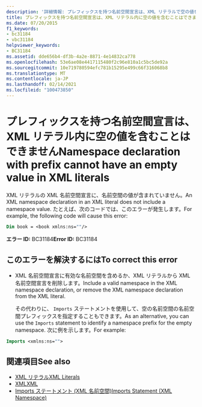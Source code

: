 ```yaml
---
description: '詳細情報: プレフィックスを持つ名前空間宣言は、XML リテラルで空の値を持つことはできません'
title: プレフィックスを持つ名前空間宣言は、XML リテラル内に空の値を含むことはできません
ms.date: 07/20/2015
f1_keywords:
- bc31184
- vbc31184
helpviewer_keywords:
- BC31184
ms.assetid: dde656b4-df3b-4a2e-8871-4e14832ca778
ms.openlocfilehash: 53e6ae08e4417115480f2c96e810a1c5bc5de92a
ms.sourcegitcommit: 10e719780594efc781b15295e499c66f316068b8
ms.translationtype: MT
ms.contentlocale: ja-JP
ms.lasthandoff: 02/14/2021
ms.locfileid: "100473850"
---
```

# <a name="namespace-declaration-with-prefix-cannot-have-an-empty-value-in-xml-literals"></a><span data-ttu-id="32823-103">プレフィックスを持つ名前空間宣言は、XML リテラル内に空の値を含むことはできません</span><span class="sxs-lookup"><span data-stu-id="32823-103">Namespace declaration with prefix cannot have an empty value in XML literals</span></span>

<span data-ttu-id="32823-104">XML リテラルの XML 名前空間宣言に、名前空間の値が含まれていません。</span><span class="sxs-lookup"><span data-stu-id="32823-104">An XML namespace declaration in an XML literal does not include a namespace value.</span></span> <span data-ttu-id="32823-105">たとえば、次のコードでは、このエラーが発生します。</span><span class="sxs-lookup"><span data-stu-id="32823-105">For example, the following code will cause this error:</span></span>  
  
```vb  
Dim book = <book xmlns:ns=""/>  
```  
  
 <span data-ttu-id="32823-106">**エラー ID:** BC31184</span><span class="sxs-lookup"><span data-stu-id="32823-106">**Error ID:** BC31184</span></span>  
  
## <a name="to-correct-this-error"></a><span data-ttu-id="32823-107">このエラーを解決するには</span><span class="sxs-lookup"><span data-stu-id="32823-107">To correct this error</span></span>  
  
- <span data-ttu-id="32823-108">XML 名前空間宣言に有効な名前空間を含めるか、XML リテラルから XML 名前空間宣言を削除します。</span><span class="sxs-lookup"><span data-stu-id="32823-108">Include a valid namespace in the XML namespace declaration, or remove the XML namespace declaration from the XML literal.</span></span>  
  
     <span data-ttu-id="32823-109">その代わりに、 `Imports` ステートメントを使用して、空の名前空間の名前空間プレフィックスを指定することもできます。</span><span class="sxs-lookup"><span data-stu-id="32823-109">As an alternative, you can use the `Imports` statement to identify a namespace prefix for the empty namespace.</span></span> <span data-ttu-id="32823-110">次に例を示します。</span><span class="sxs-lookup"><span data-stu-id="32823-110">For example:</span></span>  
  
```vb  
Imports <xmlns:ns="">  
```  
  
## <a name="see-also"></a><span data-ttu-id="32823-111">関連項目</span><span class="sxs-lookup"><span data-stu-id="32823-111">See also</span></span>

- [<span data-ttu-id="32823-112">XML リテラル</span><span class="sxs-lookup"><span data-stu-id="32823-112">XML Literals</span></span>](../language-reference/xml-literals/index.md)
- [<span data-ttu-id="32823-113">XML</span><span class="sxs-lookup"><span data-stu-id="32823-113">XML</span></span>](../programming-guide/language-features/xml/index.md)
- [<span data-ttu-id="32823-114">Imports ステートメント (XML 名前空間)</span><span class="sxs-lookup"><span data-stu-id="32823-114">Imports Statement (XML Namespace)</span></span>](../language-reference/statements/imports-statement-xml-namespace.md)
